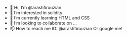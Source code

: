 - 👋 Hi, I’m @arashfirouzian
- 👀 I’m interested in solidity
- 🌱 I’m currently learning HTML and CSS
- 💞️ I’m looking to collaborate on ...
- 📫 How to reach me 
IG: @arashfirouzian
Or google me!

<!---
arashfirouzian/arashfirouzian is a ✨ special ✨ repository because its `README.md` (this file) appears on your GitHub profile.
You can click the Preview link to take a look at your changes.
--->
